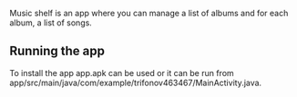 Music shelf is an app where you can manage a list of albums and for each album, a list of songs.

## Running the app
To install the app app.apk can be used or it can be run from app/src/main/java/com/example/trifonov463467/MainActivity.java.